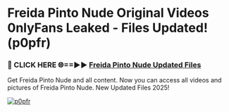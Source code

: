 # Freida Pinto Nude Original Videos 0nlyFans Leaked - Files Updated! (p0pfr)

<h3>🔴 CLICK HERE 🌐==►► <a href="https://tinyurl.com/52m3yx9h" rel="nofollow">Freida Pinto Nude Updated Files</a></h3>

Get Freida Pinto Nude and all content. Now you can access all videos and pictures of Freida Pinto Nude. New Updated Files 2025!

[![p0pfr](https://i.imgur.com/TnHtlc8.gif)](https://tinyurl.com/52m3yx9h)
